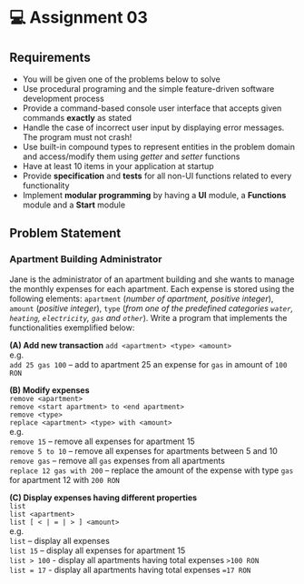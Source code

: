 # 💻 Assignment 03

## Requirements
- You will be given one of the problems below to solve
- Use procedural programing and the simple feature-driven software development process
- Provide a command-based console user interface that accepts given commands **exactly** as stated
- Handle the case of incorrect user input by displaying error messages. The program must not crash!
- Use built-in compound types to represent entities in the problem domain and access/modify them using *getter* and *setter* functions
- Have at least 10 items in your application at startup
- Provide **specification** and **tests** for all non-UI functions related to every functionality
- Implement **modular programming** by having a **UI** module, a **Functions** module and a **Start** module

## Problem Statement
### Apartment Building Administrator
Jane is the administrator of an apartment building and she wants to manage the monthly expenses for each apartment. Each expense is stored using the following elements: `apartment` (*number of apartment, positive integer*), `amount` (*positive integer*), `type` (*from one of the predefined categories `water`, `heating`, `electricity`, `gas` and `other`*). Write a program that implements the functionalities exemplified below:

**(A) Add new transaction**
`add <apartment> <type> <amount>`\
e.g.\
`add 25 gas 100` – add to apartment 25 an expense for `gas` in amount of `100 RON`

**(B) Modify expenses**\
`remove <apartment>`\
`remove <start apartment> to <end apartment>`\
`remove <type>`\
`replace <apartment> <type> with <amount>`\
e.g.\
`remove 15` – remove all expenses for apartment 15\
`remove 5 to 10` – remove all expenses for apartments between 5 and 10\
`remove gas` – remove all `gas` expenses from all apartments\
`replace 12 gas with 200` – replace the amount of the expense with type `gas` for apartment 12 with `200 RON`
 
**(C)	Display expenses having different properties**\
`list`\
`list <apartment>`\
`list [ < | = | > ] <amount>`\
e.g.\
`list` – display all expenses\
`list 15` – display all expenses for apartment 15\
`list > 100` - display all apartments having total expenses `>100 RON`\
`list = 17` - display all apartments having total expenses `=17 RON`
